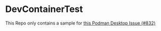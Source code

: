 # DevContainerTest


This Repo only contains a sample for [this Podman Desktop Issue (#832)](https://github.com/containers/podman-desktop/issues/832)
